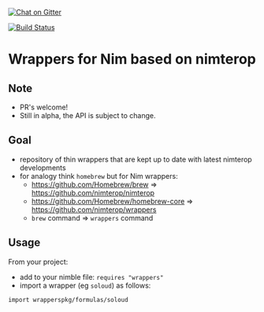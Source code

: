 [![Chat on Gitter](https://badges.gitter.im/gitterHQ/gitter.png)](https://gitter.im/nimgen/Lobby)

[//]: # (TODO: appveyor Build status)

[![Build Status](https://travis-ci.org/nimterop/nimterop.svg?branch=master)](https://travis-ci.org/nimterop/nimterop)

# Wrappers for Nim based on nimterop

## Note
* PR's welcome!
* Still in alpha, the API is subject to change.

## Goal
* repository of thin wrappers that are kept up to date with latest nimterop developments
* for analogy think `homebrew` but for Nim wrappers:
  - https://github.com/Homebrew/brew => https://github.com/nimterop/nimterop
  - https://github.com/Homebrew/homebrew-core => https://github.com/nimterop/wrappers
  - `brew` command => `wrappers` command

## Usage

From your project:
* add to your nimble file: `requires "wrappers"`
* import a wrapper (eg `soloud`) as follows:
```
import wrapperspkg/formulas/soloud
```
